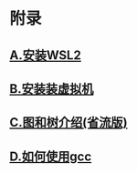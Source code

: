 # 附录

## [A.安装WSL2](./A.安装WSL2.md)

## [B.安装装虚拟机](./B.安装虚拟机.md)

## [C.图和树介绍(省流版)](./C.图和树介绍(省流版).md)

## [D.如何使用gcc](./D.如何使用gcc.md)